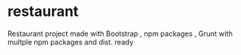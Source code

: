 # restaurant
Restaurant project  made with Bootstrap , npm packages ,  Grunt with multple npm packages  and dist. ready  

